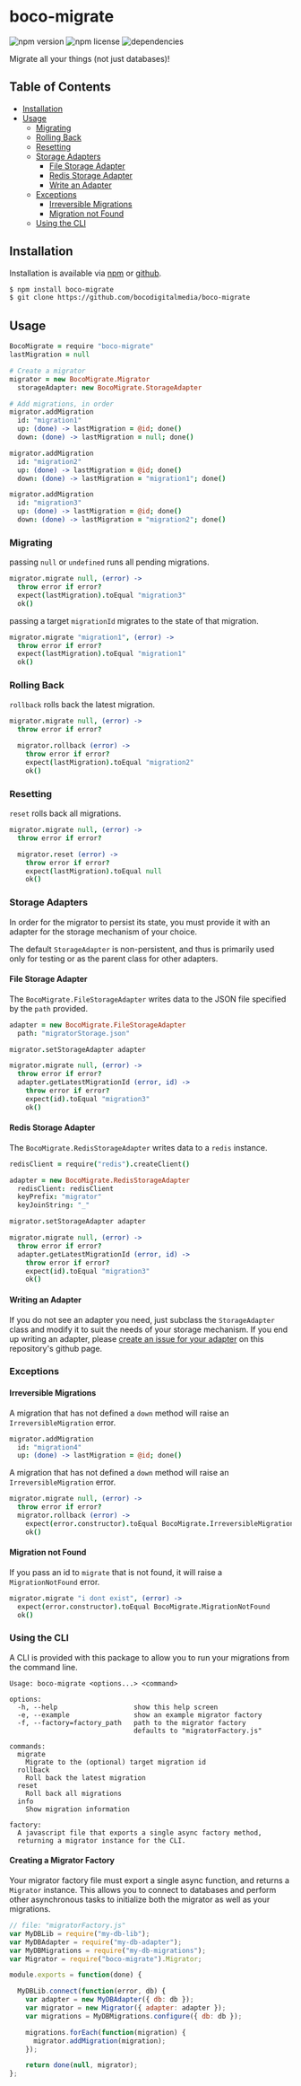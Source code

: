 # boco-migrate

![npm version](https://img.shields.io/npm/v/boco-migrate.svg)
![npm license](https://img.shields.io/npm/l/boco-migrate.svg)
![dependencies](https://david-dm.org/bocodigitalmedia/boco-migrate.png)

Migrate all your things (not just databases)!

## Table of Contents

* [Installation]
* [Usage]
  * [Migrating]
  * [Rolling Back]
  * [Resetting]
  * [Storage Adapters]
    * [File Storage Adapter]
    * [Redis Storage Adapter]
    * [Write an Adapter]
  * [Exceptions]
    * [Irreversible Migrations]
    * [Migration not Found]
  * [Using the CLI]

## Installation

Installation is available via [npm] or [github].

```bash
$ npm install boco-migrate
$ git clone https://github.com/bocodigitalmedia/boco-migrate
```

## Usage

```coffee
BocoMigrate = require "boco-migrate"
lastMigration = null

# Create a migrator
migrator = new BocoMigrate.Migrator
  storageAdapter: new BocoMigrate.StorageAdapter

# Add migrations, in order
migrator.addMigration
  id: "migration1"
  up: (done) -> lastMigration = @id; done()
  down: (done) -> lastMigration = null; done()

migrator.addMigration
  id: "migration2"
  up: (done) -> lastMigration = @id; done()
  down: (done) -> lastMigration = "migration1"; done()

migrator.addMigration
  id: "migration3"
  up: (done) -> lastMigration = @id; done()
  down: (done) -> lastMigration = "migration2"; done()
```

### Migrating

passing `null` or `undefined` runs all pending migrations.

```coffee
migrator.migrate null, (error) ->
  throw error if error?
  expect(lastMigration).toEqual "migration3"
  ok()
```

passing a target `migrationId` migrates to the state of that migration.

```coffee
migrator.migrate "migration1", (error) ->
  throw error if error?
  expect(lastMigration).toEqual "migration1"
  ok()
```

### Rolling Back

`rollback` rolls back the latest migration.

```coffee
migrator.migrate null, (error) ->
  throw error if error?

  migrator.rollback (error) ->
    throw error if error?
    expect(lastMigration).toEqual "migration2"
    ok()
```

### Resetting

`reset` rolls back all migrations.

```coffee
migrator.migrate null, (error) ->
  throw error if error?

  migrator.reset (error) ->
    throw error if error?
    expect(lastMigration).toEqual null
    ok()
```

### Storage Adapters

In order for the migrator to persist its state, you must provide it with an adapter for the storage mechanism of your choice.

The default `StorageAdapter` is non-persistent, and thus is primarily used only for testing or as the parent class for other adapters.

#### File Storage Adapter

The `BocoMigrate.FileStorageAdapter` writes data to the JSON file specified by the `path` provided.

```coffee
adapter = new BocoMigrate.FileStorageAdapter
  path: "migratorStorage.json"

migrator.setStorageAdapter adapter

migrator.migrate null, (error) ->
  throw error if error?
  adapter.getLatestMigrationId (error, id) ->
    throw error if error?
    expect(id).toEqual "migration3"
    ok()
```

#### Redis Storage Adapter

The `BocoMigrate.RedisStorageAdapter` writes data to a `redis` instance.

```coffee
redisClient = require("redis").createClient()

adapter = new BocoMigrate.RedisStorageAdapter
  redisClient: redisClient
  keyPrefix: "migrator"
  keyJoinString: "_"

migrator.setStorageAdapter adapter

migrator.migrate null, (error) ->
  throw error if error?
  adapter.getLatestMigrationId (error, id) ->
    throw error if error?
    expect(id).toEqual "migration3"
    ok()
```

#### Writing an Adapter

If you do not see an adapter you need, just subclass the `StorageAdapter` class and modify it to suit the needs of your storage mechanism. If you end up writing an adapter, please [create an issue for your adapter] on this repository's github page.


### Exceptions

#### Irreversible Migrations

A migration that has not defined a `down` method will raise an `IrreversibleMigration` error.

```coffee
migrator.addMigration
  id: "migration4"
  up: (done) -> lastMigration = @id; done()
```

A migration that has not defined a `down` method will raise an `IrreversibleMigration` error.

```coffee
migrator.migrate null, (error) ->
  throw error if error?
  migrator.rollback (error) ->
    expect(error.constructor).toEqual BocoMigrate.IrreversibleMigration
    ok()
```

#### Migration not Found

If you pass an id to `migrate` that is not found, it will raise a `MigrationNotFound` error.

```coffee
migrator.migrate "i dont exist", (error) ->
  expect(error.constructor).toEqual BocoMigrate.MigrationNotFound
  ok()
```

### Using the CLI

A CLI is provided with this package to allow you to run your migrations from the command line.

```text
Usage: boco-migrate <options...> <command>

options:
  -h, --help                   show this help screen
  -e, --example                show an example migrator factory
  -f, --factory=factory_path   path to the migrator factory
                               defaults to "migratorFactory.js"

commands:
  migrate
    Migrate to the (optional) target migration id
  rollback
    Roll back the latest migration
  reset
    Roll back all migrations
  info
    Show migration information

factory:
  A javascript file that exports a single async factory method,
  returning a migrator instance for the CLI.
```

#### Creating a Migrator Factory

Your migrator factory file must export a single async function, and returns a `Migrator` instance. This allows you to connect to databases and perform other asynchronous tasks to initialize both the migrator as well as your migrations.

```js
// file: "migratorFactory.js"
var MyDBLib = require("my-db-lib");
var MyDBAdapter = require("my-db-adapter");
var MyDBMigrations = require("my-db-migrations");
var Migrator = require("boco-migrate").Migrator;

module.exports = function(done) {

  MyDBLib.connect(function(error, db) {
    var adapter = new MyDBAdapter({ db: db });
    var migrator = new Migrator({ adapter: adapter });
    var migrations = MyDBMigrations.configure({ db: db });

    migrations.forEach(function(migration) {
      migrator.addMigration(migration);
    });

    return done(null, migrator);
};
```

[Installation]: #installation

[Usage]: #usage
[Migrating]: #migrating
[Rolling Back]: #rolling-back
[Resetting]: #resetting

[Storage Adapters]: #storage-adapters
[File Storage Adapter]: #file-storage-adapter
[Redis Storage Adapter]: #redis-storage-adapter
[Write an Adapter]: #write-an-adapter
[create an issue for your adapter]: https://github.com/bocodigitalmedia/boco-migrate/issues/new?title=Storage%20Adapter%20for:%20MyStorageType&labels=enhancement

[Exceptions]: #exceptions
[Irreversible Migrations]: #irreversible-migrations
[Migration not Found]: #migration-not-found

[Using the CLI]: #using-the-cli
[Creating a Migrator Factory]: #creating-a-migrator-factory

[npm]: http://npmjs.org
[github]: http://www.github.com
